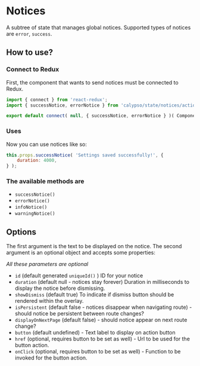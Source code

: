 # Notices

A subtree of state that manages global notices.
Supported types of notices are `error`, `success`.

## How to use?

### Connect to Redux

First, the component that wants to send notices must be connected to Redux.

```javascript
import { connect } from 'react-redux';
import { successNotice, errorNotice } from 'calypso/state/notices/actions';

export default connect( null, { successNotice, errorNotice } )( Component );
```

### Uses

Now you can use notices like so:

```javascript
this.props.successNotice( 'Settings saved successfully!', {
	duration: 4000,
} );
```

### The available methods are

- `successNotice()`
- `errorNotice()`
- `infoNotice()`
- `warningNotice()`

## Options

The first argument is the text to be displayed on the notice. The second argument is an optional object and accepts some properties:

_All these parameters are optional_

- `id` (default generated `uniqueId()` ) ID for your notice
- `duration` (default null - notices stay forever) Duration in milliseconds to display the notice before dismissing.
- `showDismiss` (default true) To indicate if dismiss button should be rendered within the overlay.
- `isPersistent` (default false - notices disappear when navigating route) - should notice be persistent between route changes?
- `displayOnNextPage` (default false) - should notice appear on next route change?
- `button` (default undefined) - Text label to display on action button
- `href` (optional, requires button to be set as well) - Url to be used for the button action.
- `onClick` (optional, requires button to be set as well) - Function to be invoked for the button action.
